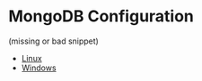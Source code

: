 # MongoDB Configuration

(missing or bad snippet)

- [Linux](/docs/changetracker/8.0/changetracker/install/deployment/databasecustompathlinux.md)
- [Windows](/docs/changetracker/8.0/changetracker/install/deployment/databasecustompathwindows.md)
